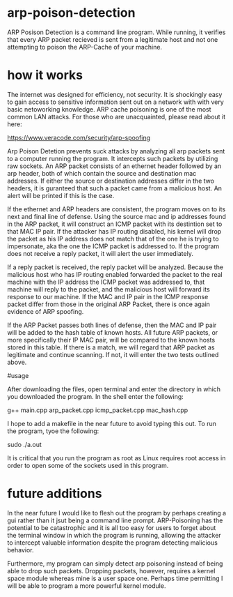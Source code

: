 # arp-poison-detection

ARP Posison Detection is a command line program. While running, it verifies that every ARP packet recieved is sent from a 
legitimate host and not one attempting to poison the ARP-Cache of your machine.

# how it works

The internet was designed for efficiency, not security. It is shockingly easy to gain access to sensitive information sent out
on a network with with very basic netoworking knowledge. ARP cache poisoning is one of the most common LAN attacks. For 
those who are unacquainted, please read about it here:

https://www.veracode.com/security/arp-spoofing

Arp Poison Detetion prevents suck attacks by analyzing all arp packets sent to a computer running the program. It intercepts
such packets by utilizing raw sockets. An ARP packet consists of an ethernet header followed by an arp header, both of which contain
the source and destination mac addresses. If either the source or destination addresses differ in the two headers, it is guranteed
that such a packet came from a malicious host. An alert will be printed if this is the case.

If the ethernet and ARP headers are consistent, the program moves on to its next and final line of defense. Using the source 
mac and ip addresses found in the ARP packet, it will construct an ICMP packet with its destintion set to that MAC IP pair.
If the attacker has IP routing disabled, his kernel will drop the packet as his IP address does not match that of the one he 
is trying to impersonate, aka the one the ICMP packet is addressed to. If the program does not receive a reply packet, 
it will alert the user immediately. 

If a reply packet is received, the reply packet will be analyzed. Because the malicious host who has IP routing enabled forwarded 
the packet to the real machine with the IP address the ICMP packet was addressed to, that machine will reply to the packet, and
the malicious host will forward its response to our machine. If the MAC and IP pair in the ICMP response packet differ from those
in the original ARP Packet, there is once again evidence of ARP spoofing. 

If the ARP Packet passes both lines of defense, then the MAC and IP pair will be added to the hash table of known hosts. All future
ARP packets, or more specifically their IP MAC pair, will be compared to the known hosts stored in this table. If there is a 
match, we will regard that ARP packet as legitimate and continue scanning. If not, it will enter the two tests outlined above. 

#usage

After downloading the files, open terminal and enter the directory in which you downloaded the program. In the shell enter the
following:

g++ main.cpp arp_packet.cpp icmp_packet.cpp mac_hash.cpp

I hope to add a makefile in the near future to avoid typing this out. To run the program, tyoe the following:

sudo ./a.out

It is critical that you run the program as root as Linux requires root access in order to open some of the sockets used in this
program.

# future additions

In the near future I would like to flesh out the program by perhaps creating a gui rather than it jsut being a command line prompt. 
ARP-Poisoning has the potential to be catastrophic and it is all too easy for users to forget about the terminal window in which
the program is running, allowing the attacker to intercept valuable information despite the program detecting malicious behavior.

Furthermore, my program can simply detect arp poisoning instead of being able to drop such packets. Dropping packets, however, 
requires a kernel space module whereas mine is a user space one. Perhaps time permitting I will be able to program a 
more powerful kernel module.

